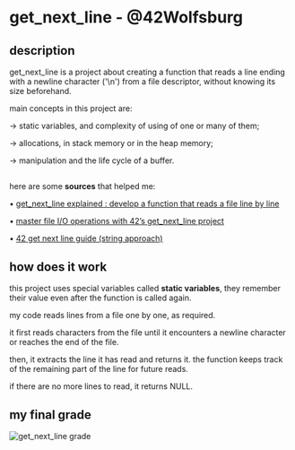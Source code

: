 # get_next_line - @42Wolfsburg
## description
get_next_line is a project about creating a function that reads a line ending with a newline character ('\n') from a file descriptor, without knowing its size beforehand.

main concepts in this project are:

  → static variables, and complexity of using of one or many of them;
  
  → allocations, in stack memory or in the heap memory;
  
  → manipulation and the life cycle of a buffer.

## 

here are some **sources** that helped me:

• [get_next_line explained : develop a function that reads a file line by line](https://www.youtube.com/watch?v=8E9siq7apUU&ab_channel=Oceano)

• [master file I/O operations with 42’s get_next_line project](https://medium.com/@ayogun/master-file-i-o-operations-with-42s-get-next-line-project-5fb001d1fff5)

• [42 get next line guide (string approach)](https://medium.com/@lannur-s/gnl-c3cff1ee552b)

## 

## how does it work
this project uses special variables called **static variables**, they remember their value even after the function is called again.

my code reads lines from a file one by one, as required.

it first reads characters from the file until it encounters a newline character or reaches the end of the file.

then, it extracts the line it has read and returns it. the function keeps track of the remaining part of the line for future reads.

if there are no more lines to read, it returns NULL.

## my final grade
![get_next_line grade](https://github.com/idleira/get_next_line/assets/127216218/3197b842-aa2b-4d7b-a57f-31fc3e3156c0)
